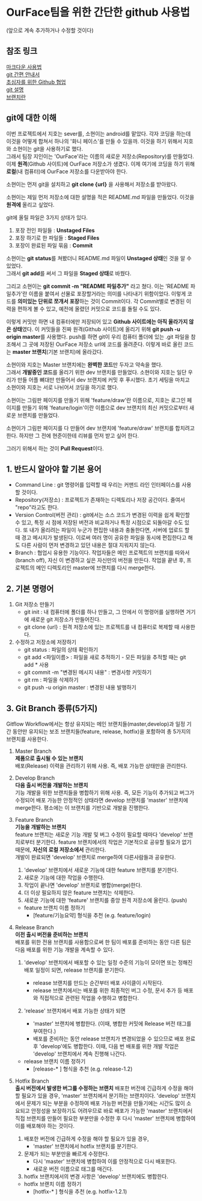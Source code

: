 # OurFace팀을 위한 간단한 github 사용법
(앞으로 계속 추가하거나 수정할 것이다)

## 참조 링크
[마크다운 사용법](https://gist.github.com/ihoneymon/652be052a0727ad59601)    
[git 간편 안내서](http://rogerdudler.github.io/git-guide/index.ko.html)    
[초심자를 위한 Github 협업](https://milooy.wordpress.com/2017/06/21/working-together-with-github-tutorial/)    
[git 설명](https://webclub.tistory.com/317)    
[브랜치란](https://gmlwjd9405.github.io/2018/05/11/types-of-git-branch.html)

## git에 대한 이해

이번 프로젝트에서 지호는 sever를, 소현이는 android를 맡았다. 각자 코딩을 하는데 이것을 어떻게 합쳐서 하나의 '화니 페이스'를 만들 수 있을까. 이것을 하기 위해서 지호와 소현이는 git을 사용하기로 했다.    
그래서 팀장 지인이는 'OurFace'라는 이름의 새로운 저장소(Repository)를 만들었다.    
이제 **원격**(Github 사이트)에 OurFace 저장소가 생겼다. 이제 여기에 코딩을 하기 위해 **로컬**(내 컴퓨터)에 OurFace 저장소를 다운받아야 한다.    

소현이는 먼저 git을 설치하고 **git clone {url}** 을 사용해서 저장소를 받아왔다.    

소현이는 제일 먼저 저장소에 대한 설명을 적은 README.md 파일을 만들었다. 이것을 **원격에** 올리고 싶었다.

git에 올릴 파일은 3가지 상태가 있다.
1. 포장 전인 파일들 : **Unstaged Files**
2. 포장 하기로 한 파일들 : **Staged Files**
3. 포장이 완료된 파일 묶음 : **Commit**

소현이는 **git status**를 쳐봤더니 README.md 파일이 **Unstaged 상태**인 것을 알 수 있었다.    
그래서 **git add**를 써서 그 파일을 **Staged 상태**로 바꿨다.     

그리고 소현이는 **git commit -m "README 파일추가"** 라고 쳤다. 이는 'README 파일추가'란 이름을 붙여서 선물로 포장할거라는 의미를 나타내기 위함이었다. 이렇게 코드를 **의미있는 단위로 쪼개서 포장**하는 것이 Commit이다. 각 Commit별로 변경된 이력을 편하게 볼 수 있고, 예전에 올렸던 커밋으로 코드를 돌릴 수도 있다.

이렇게 커밋만 하면 내 컴퓨터에만 저장되어 있고 **Github 사이트에는 아직 올라가지 않은 상태**였다. 이 커밋들을 진짜 원격(Github 사이트)에 올리기 위해 **git push -u origin master**를 사용했다. push를 하면 git이 우리 컴퓨터 폴더에 있는 .git 파일을 참조해서 그 곳에 저장된 OurFace 저장소 url에 코드를 올려준다. 이렇게 바로 올린 코드는 **master 브랜치**(기본 브랜치)에 올라갔다.    

소현이와 지호는 Master 브랜치에는 **완벽한 코드**만 두자고 약속을 했다.    
그래서 **개발중인 코드**를 올리기 위한 dev 브랜치를 만들었다.
소현이와 지호는 일단 우리가 만들 어플 뼈대만 만들어서 dev 브랜치에 커밋 후 푸시했다.
초기 세팅을 마치고 소현이와 지호는 서로 나뉘어서 코딩을 하기로 했다.    

소현이는 그림판 페이지를 만들기 위해 'feature/draw'란 이름으로, 지호는 로그인 페이지를 만들기 위해 'feature/login'이란 이름으로 dev 브랜치의 최신 커밋으로부터 새로운 브랜치를 만들었다.

소현이가 그림판 페이지를 다 만들어 dev 브랜치에 'feature/draw' 브랜치를 합치려고 한다. 하지만 그 전에 현준이한테 리뷰를 먼저 받고 싶어 한다.

그러기 위해서 하는 것이 **Pull Request**이다.

## 1. 반드시 알아야 할 기본 용어

* Command Line : git 명령어를 입력할 때 우리는 커맨드 라인 인터페이스를 사용할 것이다.
* Repository(저장소) : 프로젝트가 존재하는 디렉토리나 저장 공간이다. 줄여서 "repo"라고도 한다.
* Version Control(버전 관리) : git에서는 소스 코드가 변경된 이력을 쉽게 확인할 수 있고, 특정 시          점에 저장된 버전과 비교하거나 특정 시점으로 되돌아갈 수도 있다. 
또 내가 올리려는 파일이 누군가 편집한 내용과 충돌한다면, 서버에 업로드 할 때 경고 메시지가 발생된다. 이로써 여러 명이 공유한 파일을 동시에 편집한다고 해도 다른 사람이 먼저 변경하고 있던 내용은 절대 지워지지 않는다.
* Branch : 협업시 유용한 기능이다. 작업자들은 메인 프로젝트의 브랜치를 따와서(branch off), 자신         이 변경하고 싶은 자신만의 버전을 만든다. 작업을 끝낸 후, 프로젝트의 메인 디렉토리인 master에 브랜치를 다시 merge한다.

## 2. 기본 명령어

1. Git 저장소 만들기    
    * git init : 내 컴퓨터에 폴더를 하나 만들고, 그 안에서 이 명령어를 실행하면 거기에 새로운 git 저장소가 만들어진다.
    * git clone {url} : 원격 저장소에 있는 프로젝트를 내 컴퓨터로 복제할 때 사용한다.
2. 수정하고 저장소에 저장하기    
    * git status : 파일의 상태 확인하기
    * git add <파일이름> : 파일을 새로 추적하기 - 모든 파일을 추적할 때는 git add * 사용
    * git commit -m "변경된 메시지 내용" : 변경사항 커밋하기
    * git rm : 파일을 삭제하기
    * git push -u origin master : 변경된 내용 발행하기
    
## 3. Git Branch 종류(5가지)

Gitflow Workflow에서는 항상 유지되는 메인 브랜치들(master,develop)과 일정 기간 동안만 유지되는 보조 브랜치들(feature, release, hotfix)을 포함하여 총 5가지의 브랜치를 사용한다.

1. Master Branch    
**제품으로 출시될 수 있는 브랜치**    
배포(Release) 이력을 관리하기 위해 사용. 즉, 배포 가능한 상태만을 관리한다.

2. Develop Branch    
**다음 출시 버전을 개발하는 브랜치**    
기능 개발을 위한 브랜치들을 병합하기 위해 사용. 즉, 모든 기능이 추가되고 버그가 수정되어 배포 가능한 안정적인 상태라면 develop 브랜치를 'master' 브랜치에 merge한다. 평소에는 이 브랜치를 기반으로 개발을 진행한다.

3. Feature Branch    
**기능을 개발하는 브랜치**    
feature 브랜치는 새로운 기능 개발 및 버그 수정이 필요할 때마다 'develop' 브랜치로부터 분기한다. feature 브랜치에서의 작업은 기본적으로 공유할 필요가 없기 때문에, **자신의 로컬 저장소에서** 관리한다.    
개발이 완료되면 'develop' 브랜치로 merge하여 다른사람들과 공유한다.    

   1. 'develop' 브랜치에서 새로운 기능에 대한 feature 브랜치를 분기한다.
   2. 새로운 기능에 대한 작업을 수행한다.
   3. 작업이 끝나면 'develop' 브랜치로 병합(merge)한다.
   4. 더 이상 필요하지 않은 feature 브랜치는 삭제한다.
   5. 새로운 기능에 대한 'feature' 브랜치를 중앙 원격 저장소에 올린다. (push)    
              
   * feature 브랜치 이름 정하기     
      + [feature/기능요약] 형식을 추천 (e.g. feature/login)
   
4. Release Branch    
**이전 출시 버전을 준비하는 브랜치**    
배포를 위한 전용 브랜치를 사용함으로써 한 팀이 배포를 준비하는 동안 다른 팀은 다음 배포를 위한 기능 개발을 계속할 수 있다.

   1. 'develop' 브랜치에서 배포할 수 있는 일정 수준의 기능이 모이면 또는 정해진 배포 일정이 되면, release 브랜치를 분기한다.
      * release 브랜치를 만드는 순간부터 배포 사이클이 시작된다.
      * release 브랜치에서는 배포를 위한 최종적인 버그 수정, 문서 추가 등 배포와 직접적으로 관련된 작업을 수행하고 병합한다.
      
   2. 'release' 브랜치에서 배포 가능한 상태가 되면
      * 'master' 브랜치에 병합한다. (이때, 병합한 커밋에 Release 버전 태그를 부여한다.)
      * 배포를 준비하는 동안 release 브랜치가 변경되었을 수 있으므로 배포 완료 후 'develop'에도 병합한다.
   이때, 다음 번 배포를 위한 개발 작업은 'develop' 브랜치에서 계속 진행해 나간다.
                         
   * release 브랜치 이름 정하기
      + [release-* ] 형식을 추천 (e.g. release-1.2)
      
5. Hotfix Branch    
**출시 버전에서 발생한 버그를 수정하는 브랜치**
배포한 버전에 긴급하게 수정을 해야 할 필요가 있을 경우, 'master' 브랜치에서 분기하는 브랜치이다. 'develop' 브랜치에서 문제가 되는 부분을 수정하여 배포 가능한 버전을 만들기에는 시간도 많이 소요되고 안정성을 보장하기도 어려우므로 바로 배포가 가능한 'master' 브랜치에서 직접 브랜치를 만들어 필요한 부분만을 수정한 후 다시 'master' 브랜치에 병합하여 이를 배포해야 하는 것이다.

   1. 배포한 버전에 긴급하게 수정을 해야 할 필요가 있을 경우,
      * 'master' 브랜치에서 hotfix 브랜치를 분기한다.
   2. 문제가 되는 부분만을 빠르게 수정한다.
      * 다시 'master' 브랜치에 병합하여 이를 안정적으로 다시 배포한다.
      * 새로운 버전 이름으로 태그를 매긴다.
   3. hotfix 브랜치에서의 변경 사항은 'develop' 브랜치에도 병합한다.
      
   * hotfix 브랜치 이름 정하기
      + [hotfix-* ] 형식을 추천 (e.g. hotfix-1.2.1)
      
